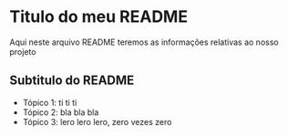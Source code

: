 # Titulo do meu README 

Aqui neste arquivo README teremos as informações relativas ao nosso projeto

## Subtitulo do README

- Tópico 1: ti ti ti 
- Tópico 2: bla bla bla
- Tópico 3: lero lero lero, zero vezes zero